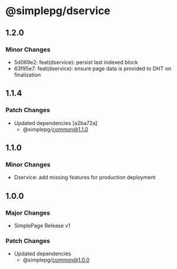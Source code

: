 # @simplepg/dservice

## 1.2.0

### Minor Changes

- 5d069e2: feat(dservice): persist last indexed block
- 63f95e7: feat(dservice): ensure page data is provided to DHT on finalization

## 1.1.4

### Patch Changes

- Updated dependencies [a2ba72a]
  - @simplepg/common@1.1.0

## 1.1.0

### Minor Changes

- Dservice: add missing features for production deployment

## 1.0.0

### Major Changes

- SimplePage Release v1

### Patch Changes

- Updated dependencies
  - @simplepg/common@1.0.0
